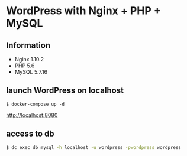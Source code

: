 # WordPress with Nginx + PHP + MySQL

## Information

* Nginx 1.10.2
* PHP 5.6
* MySQL 5.7.16

## launch WordPress on localhost

```
$ docker-compose up -d
```

[http://localhost:8080](http://localhost:8080)


## access to db 

```sh
$ dc exec db mysql -h localhost -u wordpress -pwordpress wordpress
```